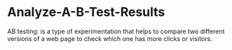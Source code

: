 # Analyze-A-B-Test-Results
AB testing: is a type of experimentation that helps to compare two different versions of a web page to check which one has more clicks or visitors.
